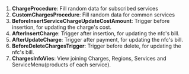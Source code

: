 1. **ChargeProcedure**: Fill random data for subscribed services
2. **CustomChargesProcedure**: Fill random data for common services
3. **BeforeInsertServiceChargeUpdateCostAmount**: Trigger before insertion, for updating the charge's cost.
4. **AfterInsertCharge**: Trigger after insertion, for updating the nfc's bill.
5. **AfterUpdateCharge**: Trigger after payment, for updating the nfc's bill.
6. **BeforeDeleteChargesTrigger**: Trigger before delete, for updating the nfc's bill.
7. **ChargesInfoVies**: View joining Charges, Regions, Services and ServiceMenu(products of each service).
